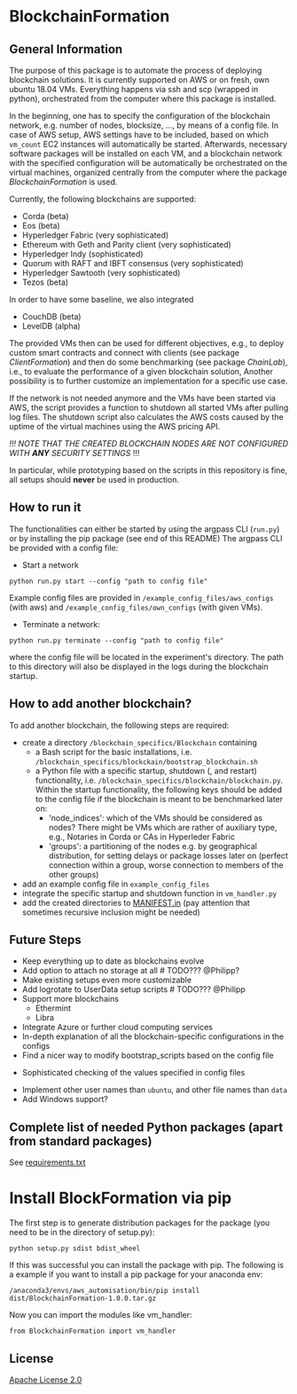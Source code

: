 # BlockchainFormation

## General Information

The purpose of this package is to automate the process of deploying blockchain solutions. It is currently supported on AWS or on fresh, own ubuntu 18.04 VMs.
Everything happens via ssh and scp (wrapped in python), orchestrated from the computer where this package is installed.

In the beginning, one has to specify the configuration of the blockchain network, e.g. number of nodes, blocksize, ..., by means of a config file.
In case of AWS setup, AWS settings have to be included, based on which ```vm_count``` EC2 instances will automatically be started. Afterwards, necessary software packages will be installed on each VM, 
and a blockchain network with the specified configuration will be automatically be orchestrated on the virtual machines, organized centrally from the computer where the package *BlockchainFormation* is used.

Currently, the following blockchains are supported:
* Corda (beta)
* Eos (beta)
* Hyperledger Fabric (very sophisticated)
* Ethereum with Geth and Parity client (very sophisticated)
* Hyperledger Indy (sophisticated)
* Quorum with RAFT and IBFT consensus (very sophisticated)
* Hyperledger Sawtooth (very sophisticated)
* Tezos (beta)

In order to have some baseline, we also integrated
* CouchDB (beta)
* LevelDB (alpha)

The provided VMs then can be used for different objectives, e.g., to deploy custom smart contracts and connect with clients (see package *ClientFormation*) and then do some benchmarking (see package *ChainLab*), i.e., 
to evaluate the performance of a given blockchain solution, 
Another possibility is to further customize an implementation for a specific use case.

If the network is not needed anymore and the VMs have been started via AWS, the script provides a function to shutdown all started VMs after pulling log files.
The shutdown script also calculates the AWS costs caused by the uptime of the virtual machines using the AWS pricing API.

 *!!! NOTE THAT THE CREATED BLOCKCHAIN NODES ARE NOT CONFIGURED WITH **ANY** SECURITY SETTINGS* !!!
 
 In particular, while prototyping based on the scripts in this repository is fine, all setups should **never** be used in production.  
## How to run it
The functionalities can either be started by using the argpass CLI (```run.py```) or by installing the pip package (see end of this README)
The argpass CLI be provided with a config file:

* Start a network
```
python run.py start --config "path to config file" 
```
Example config files are provided in ```/example_config_files/aws_configs``` (with aws) and ```/example_config_files/own_configs``` (with given VMs). 

* Terminate a network:

```
python run.py terminate --config "path to config file" 
```

where the config file will be located in the experiment's directory. The path to this directory will also be displayed in the logs during the blockchain startup.

## How to add another blockchain?
To add another blockchain, the following steps are required:
* create a directory ```/blockchain_specifics/Blockchain``` containing
  + a Bash script for the basic installations, i.e. ```/blockchain_specifics/blockckain/bootstrap_blockchain.sh```
  + a Python file with a specific startup, shutdown (, and restart) functionality, i.e. ```/blockchain_specifics/blockchain/blockchain.py```.  
  Within the startup functionality, the following keys should be added to the config file if the blockchain is meant to be benchmarked later on:
    - 'node_indices': which of the VMs should be considered as nodes? There might be VMs which are rather of auxiliary type, e.g., Notaries in Corda or CAs in Hyperleder Fabric
    - 'groups': a partitioning of the nodes e.g. by geographical distribution, for setting delays or package losses later on (perfect connection within a group, worse connection to members of the other groups) 
* add an example config file in ```example_config_files```
* integrate the specific startup and shutdown function in ```vm_handler.py```
* add the created directories to [MANIFEST.in](MANIFEST.in) (pay attention that sometimes recursive inclusion might be needed)


## Future Steps
* Keep everything up to date as blockchains evolve
* Add option to attach no storage at all # TODO??? @Philipp?
* Make existing setups even more customizable
* Add logrotate to UserData setup scripts # TODO??? @Philipp
*  Support more blockchains
    * Ethermint
    * Libra
* Integrate Azure or further cloud computing services
* In-depth explanation of all the blockchain-specific configurations in the configs
* Find a nicer way to modify bootstrap_scripts based on the config file
+ Sophisticated checking of the values specified in config files
* Implement other user names than ```ubuntu```, and other file names than ```data```
* Add Windows support?
    
## Complete list of needed Python packages (apart from standard packages)
     
See [requirements.txt](requirements.txt)

# Install BlockFormation via pip

The first step is to generate distribution packages for the package 
(you need to be in the directory of setup.py):
```
python setup.py sdist bdist_wheel

```
If this was successful you can install the package with pip. The following is a example if you want to install a pip package for your anaconda env:


```
/anaconda3/envs/aws_automisation/bin/pip install dist/BlockchainFormation-1.0.0.tar.gz 

```

Now you can import the modules like vm_handler:
```
from BlockchainFormation import vm_handler
```


## License

[Apache License 2.0](LICENSE)